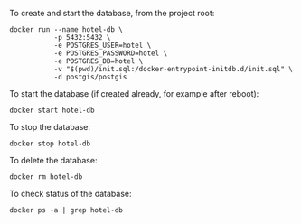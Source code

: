 To create and start the database, from the project root:

```
docker run --name hotel-db \
           -p 5432:5432 \
           -e POSTGRES_USER=hotel \
           -e POSTGRES_PASSWORD=hotel \
           -e POSTGRES_DB=hotel \
           -v "$(pwd)/init.sql:/docker-entrypoint-initdb.d/init.sql" \
           -d postgis/postgis
```

To start the database (if created already, for example after reboot):
```
docker start hotel-db
```

To stop the database:
```
docker stop hotel-db
```

To delete the database:
```
docker rm hotel-db
```

To check status of the database:
```
docker ps -a | grep hotel-db
```

